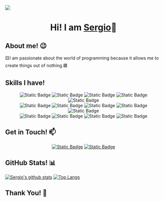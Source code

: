 <img src="https://sergiowani.github.io/public/images/banner.png" />
<h1 align="center">Hi! I am <a href="https://sergiowani.github.io/">Sergio</a>👋</h1>

## About me! 😉
<p>
  🟨I am passionate about the world of programming because it allows me to create things out of nothing.🟥
</p>

## Skills I have!
<div align="center">
  <img alt="Static Badge" src="https://img.shields.io/badge/HTML5-%23F8BA42?logo=html5">
  <img alt="Static Badge" src="https://img.shields.io/badge/CSS3-%23E03EA4?logo=css3">
  <img alt="Static Badge" src="https://img.shields.io/badge/SASS-%2397D742?logo=sass">
  <img alt="Static Badge" src="https://img.shields.io/badge/BOOTSTRAP-%23FFEE9B?logo=bootstrap">
  <img alt="Static Badge" src="https://img.shields.io/badge/TYPESCRIPT-%23FFFFFF?logo=typescript">
</div>
<div align="center">
  <img alt="Static Badge" src="https://img.shields.io/badge/JAVASCRIPT-%23F8BA43?logo=javascript">
  <img alt="Static Badge" src="https://img.shields.io/badge/NODE.JS-%23E03EA4?logo=nodedotjs">
  <img alt="Static Badge" src="https://img.shields.io/badge/EXPRESS-%2397D742?logo=express">
  <img alt="Static Badge" src="https://img.shields.io/badge/REACT-%2357AB32?logo=react">
  <img alt="Static Badge" src="https://img.shields.io/badge/MYSQL-%23FFFFFF?logo=mysql">
</div>
<div align="center">
  <img alt="Static Badge" src="https://img.shields.io/badge/GIT-%23F8BA43?logo=git">
  <img alt="Static Badge" src="https://img.shields.io/badge/CHAT%20GPT-%235DAB36?logo=openai">
  <img alt="Static Badge" src="https://img.shields.io/badge/TRELLO-%23F8BA43?logo=trello">
  <img alt="Static Badge" src="https://img.shields.io/badge/FIGMA-%23FAEB9A?logo=figma">
</div>

## Get in Touch! 📫
<div align="center">
  <a href="https://www.linkedin.com/in/sergiowani/"><img alt="Static Badge" src="https://img.shields.io/badge/LinkedIn Sergio-%2357AB32?style=flat&logo=linkedin"></a>
  <a href="mailto:sergiowani@outlook.es" target="blank"><img alt="Static Badge" src="https://img.shields.io/badge/sergiowani%40outlook.es-%23F8BA42?logo=maildotru"></a>
</div>

## GitHub Stats! 📊
[![Sergio's github stats](https://github-readme-stats.vercel.app/api?username=sergiowani&show_icons=true&theme=merko)](https://github.com/sergiowani) [![Top Langs](https://github-readme-stats.vercel.app/api/top-langs/?username=tu-usuario&layout=compact&theme=merko)](https://github.com/sergiowani)


## Thank You! 🤙




<!--
**sergiowani/sergiowani** is a ✨ _special_ ✨ repository because its `README.md` (this file) appears on your GitHub profile.

Here are some ideas to get you started:

- 🔭 I’m currently working on ...
- 🌱 I’m currently learning ...
- 👯 I’m looking to collaborate on ...
- 🤔 I’m looking for help with ...
- 💬 Ask me about ...
- 📫 How to reach me: ...
- 😄 Pronouns: ...
- ⚡ Fun fact: ...
-->

